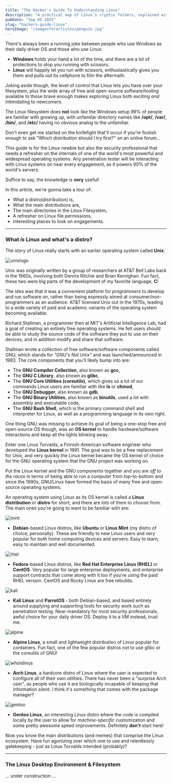 ```yaml
---
title: "The Hacker's Guide To Understanding Linux"
description: "A practical map of Linux’s cryptic folders, explained with a hacker’s eye."
pubDate: "Sep 05 2025"
slug: "hackers-guide-linux"
heroImage: "/imagesforarticles/penguin.jpg"
---
```


There's always been a running joke between people who use Windows as their daily driver OS and those who use Linux:

- **Windows** holds your hand a lot of the time, and there are a lot of protections to stop you running with scissors.
- **Linux** will happily let you run with scissors, enthusiastically gives you them and pulls out its cellphone to film the aftermath.

Joking aside though, the level of control that Linux lets you have over your filesystem, plus the wide array of free and open-source software/tooling available to those brave enough makes exploring Linux both exciting *and* intimidating to newcomers.

The Linux filesystem does **not** look like the Windows setup 99% of people are familiar with growing up, with unfamilar directory names like **/opt/**, **/var/**, **/bin/**, and **/etc/** having no obvious analog to the unfamiliar.

Don't even get me started on the knifefight that'll occur if you're foolish enough to ask "Which distribution should I try first?" on an online forum...

This guide is for the Linux newbie but also the security professional that needs a refresher on the internals of one of the world's most powerful and widespread operating systems. Any penetration tester will be interacting with Linux systems on near every engagement, as it powers 90% of the world's servers.

Suffice to say, the knowledge is **very** useful! 

In this article, we're gonna take a tour of:

- What a distro(distribution) is, 
- What the main distributions are,
- The main directories in the Linux Filesystem,
- A refresher on Linux file permissions,
- Interesting places to look on engagements.

---

### What *is* Linux and what's a distro?

The story of Linux really starts with an earlier operating system called **Unix**.

![unixlogo](/imagesforarticles/UNIX_logo.png)

Unix was originally written by a group of researchers at AT&T Bell Labs back in the 1960s, involving both Dennis Ritchie and Brian Kernighan. Fun fact, these two were big parts of the development of my favorite language, **C**!

The idea was that it was a convenient platform for *programmers* to develop and run software on, rather than being expressly aimed at consumer/non-programmers as an audience. AT&T licensed Unix out in the 1970s, leading to a wide variety of paid and academic variants of the operating system becoming available.

Richard Stallman, a programmer then at MIT's Artificial Intelligence Lab, had a goal of creating an entirely free operating systems. He felt users should be able to study the source code of the software they put to use on their devices, and in addition modify and share that software. 

Stallman wrote a collection of free software/software components called GNU, which stands for *"GNU's Not Unix"* and was launched/announced in 1983. The core components that you'll likely bump into are:

- The **GNU Compiler Collection**, also known as **gcc**,
- The **GNU C Library**, also known as **glibc**,
- The **GNU Core Utilities (coreutils)**, which gives us a lot of our commands Linux users are familiar with like **ls** or **chmod**,
- The **GNU Debugger**, also known as **gdb**,
- The **GNU Binary Utilities**, also known as **binutils**, used a lot with assembly and executable code,
- The **GNU Bash Shell**, which is the primary command shell and interpreter for Linux, as well as a programming language in its own right.

One thing GNU was missing to achieve its goal of being a one-stop free and open-source OS though, was an **OS kernel** to handle hardware/software interactions and keep all the lights blinking away.

Enter one Linus Torvalds, a Finnish-American software engineer who developed the **Linux kernel** in 1991. The goal was to be a free replacement for Unix, and very quickly the Linux kernel became the OS kernel of choice for the GNU operating system that the GNU project was working on.

Put the Linux kernel and the GNU components together and you are *off to the races* in terms of being able to run a computer from top-to-bottom and since the 1990s, GNU/Linux have formed the basis of many free and open-source operating systems.

An operating system using Linux as its OS kernel is called a **Linux distribution** or **distro** for short, and there are *lots* of them to choose from. The main ones you're going to want to be familiar with are:

![mint](/imagesforarticles/hellyeahmint.jpeg)


- **Debian**-based Linux distros, like **Ubuntu** or **Linux Mint** (my distro of choice, personally). These are friendly to new Linux users and very popular for both home computing devices and servers. Easy to learn, easy to maintain and well documented.

![rhel](/imagesforarticles/rhel.jpg)


- **Fedora**-based Linux distros, like **Red Hat Enterprise Linux (RHEL)** or **CentOS**. Very popular for large enterprise deployments, and enterprise support contracts that come along with it too if you're using the paid RHEL version. CentOS and Rocky Linux are free rebuilds.

![kali](/imagesforarticles/kali.jpeg)

- **Kali Linux** and **ParrotOS** - both Debian-based, and based entirely around supplying and supporting tools for security work such as penetration testing. Near-mandatory for most security professionals, awful choice for your daily driver OS. Deploy it to a VM instead, trust me.

![alpine](/imagesforarticles/alpine.png)

- **Alpine Linux**, a small and lightweight distribution of Linux popular for containers. Fun fact, one of the few popular distros not to use glibc or the coreutils of GNU!

![whoislinus](/imagesforarticles/whoislinus.jpeg)

- **Arch Linux**, a hardcore distro of Linux where the user is expected to configure all of their own utilities. There has never been a "surprise Arch user", as people who use it are biologically incapable of keeping that information silent. I think it's something that comes with the package manager?

![gentoo](/imagesforarticles/gentoo.jpg)

- **Gentoo Linux**, an interesting Linux distro where the code is compiled locally by the user to allow for *machine-specific* customization and some pretty awesome speed improvements. Definitely **don't** start here!

Now you know the main distributions (and memes) that comprise the Linux ecosystem. Have fun agonizing over which one to use and relentlessly gatekeeping - just as Linus Torvalds intended (probably)?

----

### The Linux Desktop Environment & Filesystem

... under construction ...